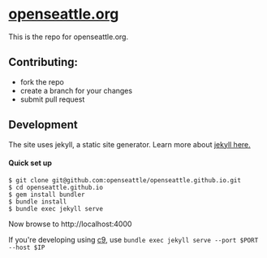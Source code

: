 # [openseattle.org](https://openseattle.org)

This is the repo for openseattle.org.

## Contributing:
- fork the repo
- create a branch for your changes
- submit pull request

## Development
The site uses jekyll, a static site generator. Learn more about [jekyll here.](http://jekyllrb.com/)
#### Quick set up

    $ git clone git@github.com:openseattle/openseattle.github.io.git
    $ cd openseattle.github.io
    $ gem install bundler
    $ bundle install 
    $ bundle exec jekyll serve
  Now browse to http://localhost:4000
 
  If you're developing using [c9](http://c9.io), use `bundle exec jekyll serve --port $PORT --host $IP`

